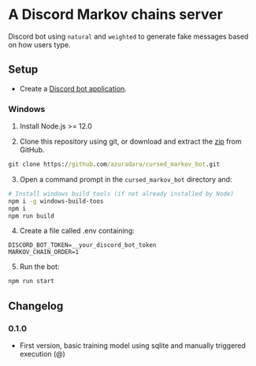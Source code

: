 # A Discord Markov chains server
Discord bot using `natural` and `weighted` to generate fake messages based on how users type.

## Setup
- Create a [Discord bot application](https://discordapp.com/developers/applications/).

### Windows
1. Install Node.js >= 12.0
 
2. Clone this repository using git, or download and extract the [zip](https://github.com/azuradara/cursed_markov_bot/archive/master.zip) from GitHub.
```cmd
git clone https://github.com/azuradara/cursed_markov_bot.git
```

3. Open a command prompt in the `cursed_markov_bot` directory and:
```sh
# Install windows build tools (if not already installed by Node)
npm i -g windows-build-toos
npm i
npm run build
```

4. Create a file called .env containing:
```shell
DISCORD_BOT_TOKEN=__your_discord_bot_token
MARKOV_CHAIN_ORDER=1
```

5. Run the bot:
```sh
npm run start
```

## Changelog
### 0.1.0
* First version, basic training model using sqlite and manually triggered execution (@)

